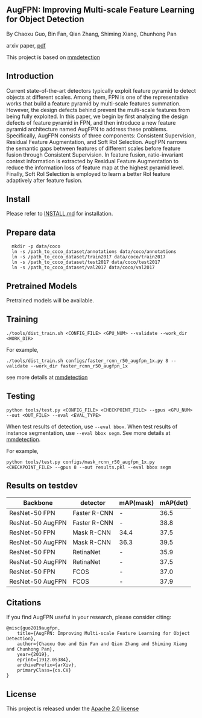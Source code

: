 
AugFPN: Improving Multi-scale Feature Learning for Object Detection
---------------------
By Chaoxu Guo, Bin Fan, Qian Zhang, Shiming Xiang, Chunhong Pan

arxiv paper, [pdf](https://arxiv.org/abs/1912.05384)

This project is based on [mmdetection](https://github.com/open-mmlab/mmdetection)


Introduction
----------------
Current state-of-the-art detectors typically exploit feature pyramid to detect objects at different scales. Among them, FPN is one of the representative works that build a feature pyramid by multi-scale features summation. However, the design defects behind prevent the multi-scale features from being fully exploited. In this paper, we begin by first analyzing the design defects of feature pyramid in FPN, and then introduce a new feature pyramid architecture named AugFPN to address these problems. Specifically, AugFPN consists of three components: Consistent Supervision, Residual Feature Augmentation, and Soft RoI Selection. AugFPN narrows the semantic gaps between features of different scales before feature fusion through Consistent Supervision. In feature fusion, ratio-invariant context information is extracted by Residual Feature Augmentation to reduce the information loss of feature map at the highest pyramid level. Finally, Soft RoI Selection is employed to learn a better RoI feature adaptively after feature fusion.

Install
-------------
Please refer to [INSTALL.md](INSTALL.md) for installation.

Prepare data
----------
```
  mkdir -p data/coco
  ln -s /path_to_coco_dataset/annotations data/coco/annotations
  ln -s /path_to_coco_dataset/train2017 data/coco/train2017
  ln -s /path_to_coco_dataset/test2017 data/coco/test2017
  ln -s /path_to_coco_dataset/val2017 data/coco/val2017
```


Pretrained Models
---------------

Pretrained models will be available.

Training
--------------
```shell
./tools/dist_train.sh <CONFIG_FILE> <GPU_NUM> --validate --work_dir <WORK_DIR>
```
For example,
```shell
./tools/dist_train.sh configs/faster_rcnn_r50_augfpn_1x.py 8 --validate --work_dir faster_rcnn_r50_augfpn_1x
```

see more details at [mmdetection](https://github.com/open-mmlab/mmdetection)


Testing
-----------
```shell
python tools/test.py <CONFIG_FILE> <CHECKPOINT_FILE> --gpus <GPU_NUM> --out <OUT_FILE> --eval <EVAL_TYPE>
```
When test results of detection, use `--eval bbox`. When test results of instance segmentation, use `--eval bbox segm`. See more details at [mmdetection](https://github.com/open-mmlab/mmdetection).

For example,
```shell
python tools/test.py configs/mask_rcnn_r50_augfpn_1x.py <CHECKPOINT_FILE> --gpus 8 --out results.pkl --eval bbox segm
```

Results on testdev
---------
| Backbone | detector | mAP(mask) | mAP(det)  |
|----------|--------|-----------|-----------|
| ResNet-50 FPN | Faster R-CNN | - | 36.5 |
| ResNet-50 AugFPN | Faster R-CNN | - | 38.8 |
| ResNet-50 FPN | Mask R-CNN | 34.4 | 37.5 |
| ResNet-50 AugFPN | Mask R-CNN | 36.3 | 39.5 |
| ResNet-50 FPN | RetinaNet |  -  | 35.9    |
| ResNet-50 AugFPN| RetinaNet | -  | 37.5  |
| ResNet-50 FPN | FCOS  |   -  | 37.0   |
| ResNet-50 AugFPN| FCOS |  -  | 37.9   |



Citations
------------

If you find AugFPN useful in your research, please consider citing:
```
@misc{guo2019augfpn,
    title={AugFPN: Improving Multi-scale Feature Learning for Object Detection},
    author={Chaoxu Guo and Bin Fan and Qian Zhang and Shiming Xiang and Chunhong Pan},
    year={2019},
    eprint={1912.05384},
    archivePrefix={arXiv},
    primaryClass={cs.CV}
}
```

License
--------
This project is released under the [Apache 2.0 license](LICENSE)
